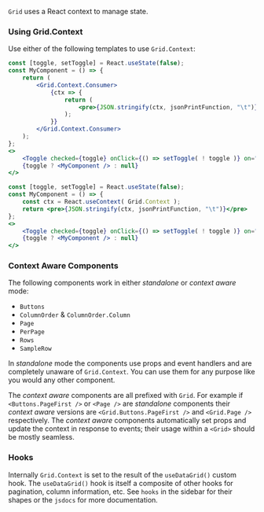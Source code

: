 `Grid` uses a React context to manage state.

### Using Grid.Context  

Use either of the following templates to use `Grid.Context`:

```jsx
const [toggle, setToggle] = React.useState(false);
const MyComponent = () => {
    return (
        <Grid.Context.Consumer>
            {ctx => {
                return (
                    <pre>{JSON.stringify(ctx, jsonPrintFunction, "\t")}</pre>
                );
            }}
        </Grid.Context.Consumer>
    );
};
<>
    <Toggle checked={toggle} onClick={() => setToggle( ! toggle )} on="Show Context" off="Hide Context" />
    {toggle ? <MyComponent /> : null}
</>
```

```jsx
const [toggle, setToggle] = React.useState(false);
const MyComponent = () => {
    const ctx = React.useContext( Grid.Context );
    return <pre>{JSON.stringify(ctx, jsonPrintFunction, "\t")}</pre>
};
<>
    <Toggle checked={toggle} onClick={() => setToggle( ! toggle )} on="Show Context" off="Hide Context" />
    {toggle ? <MyComponent /> : null}
</>
```

### Context Aware Components  

The following components work in either *standalone* or *context aware* mode:  

+ `Buttons`
+ `ColumnOrder` & `ColumnOrder.Column`
+ `Page`
+ `PerPage`
+ `Rows`
+ `SampleRow`

In *standalone* mode the components use props and event handlers and are completely unaware of `Grid.Context`.  You can use them for any purpose like you would any other component.

The *context aware* components are all prefixed with `Grid`.  For example if `<Buttons.PageFirst />` or `<Page />` are *standalone* components their *context aware* versions are `<Grid.Buttons.PageFirst />` and `<Grid.Page />` respectively.  The *context aware* components automatically set props and update the context in response to events; their usage within a `<Grid>` should be mostly seamless.

### Hooks  

Internally `Grid.Context` is set to the result of the `useDataGrid()` custom hook.  The `useDataGrid()` hook is itself a composite of other hooks for pagination, column information, etc.  See `hooks` in the sidebar for their shapes or the `jsdocs` for more documentation.  
